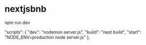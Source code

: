 # nextjsbnb

npm run dev

"scripts": {
    "dev": "nodemon server.js",
    "build": "next build",
    "start": "NODE_ENV=production node server.js"
  },